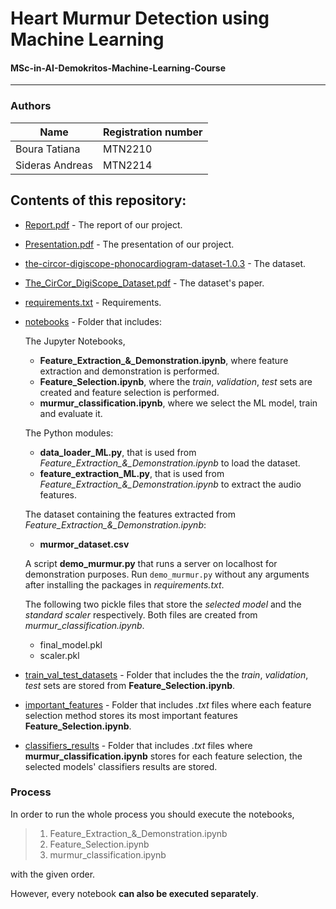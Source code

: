 # Heart Murmur Detection using Machine Learning
#### MSc-in-AI-Demokritos-Machine-Learning-Course  
------------------------------------------------
### Authors
| Name | Registration number |
| ------ | ------ |
| Boura Tatiana | MTN2210 |
| Sideras Andreas | MTN2214 |


## Contents of this repository: 
- [Report.pdf] - The report of our project.
- [Presentation.pdf] - The presentation of our project.
- [the-circor-digiscope-phonocardiogram-dataset-1.0.3] - The dataset.
- [The_CirCor_DigiScope_Dataset.pdf] - The dataset's paper.
- [requirements.txt] - Requirements.
- [notebooks] - Folder that includes: 

    The Jupyter Notebooks,
    * **Feature_Extraction_&_Demonstration.ipynb**, where feature extraction and demonstration is performed.
    * **Feature_Selection.ipynb**, where the *train*, *validation*, *test* sets are created and feature selection is performed.
    * **murmur_classification.ipynb**, where we select the ML model, train and evaluate it.
    
    The Python modules:
    * **data_loader_ML.py**, that is used from *Feature_Extraction_&_Demonstration.ipynb* to load the dataset.
    * **feature_extraction_ML.py**, that is used from *Feature_Extraction_&_Demonstration.ipynb* to extract the audio features.

    The dataset containing the features extracted from *Feature_Extraction_&_Demonstration.ipynb*:
    * **murmor_dataset.csv**

    A script **demo_murmur.py** that runs a server on localhost for demonstration purposes. Run ``demo_murmur.py`` without any arguments after installing the packages in *requirements.txt*.
    
    The following two pickle files that store the *selected model* and the *standard scaler* respectively. Both files are created from *murmur_classification.ipynb*.
    * final_model.pkl
    * scaler.pkl
    

- [train_val_test_datasets] - Folder that includes the the *train*, *validation*, *test* sets are stored from **Feature_Selection.ipynb**.

- [important_features] - Folder that includes *.txt* files where each feature selection method stores its most important features **Feature_Selection.ipynb**.

- [classifiers_results] - Folder that includes *.txt* files where **murmur_classification.ipynb** stores for each feature selection, the selected models' classifiers results are stored.

### Process
In order to run the whole process you should execute the notebooks,
>    1. Feature_Extraction_&_Demonstration.ipynb
>    2. Feature_Selection.ipynb
>    3. murmur_classification.ipynb

with the given order. 
    
However, every notebook **can also be executed separately**.






[//]: # (These are reference links used in the body of this note and get stripped out when the markdown processor does its job. There is no need to format nicely because it shouldn't be seen. Thanks SO - http://stackoverflow.com/questions/4823468/store-comments-in-markdown-syntax)

[The_CirCor_DigiScope_Dataset.pdf]: <https://github.com/asideras/MSc-in-AI-Demokritos-Machine-Learning-Course/blob/master/The_CirCor_DigiScope_Dataset.pdf>
[the-circor-digiscope-phonocardiogram-dataset-1.0.3]: <https://github.com/asideras/MSc-in-AI-Demokritos-Machine-Learning-Course/tree/master/the-circor-digiscope-phonocardiogram-dataset-1.0.3>
[notebooks]:
<https://github.com/asideras/MSc-in-AI-Demokritos-Machine-Learning-Course/tree/master/notebooks>
[train_val_test_datasets]:
<https://github.com/asideras/MSc-in-AI-Demokritos-Machine-Learning-Course/tree/master/train_val_test_datasets>
[important_features]:
<https://github.com/asideras/MSc-in-AI-Demokritos-Machine-Learning-Course/tree/master/important_features>
[classifiers_results]:
<https://github.com/asideras/MSc-in-AI-Demokritos-Machine-Learning-Course/tree/master/classifiers_results>
[requirements.txt]:   
<https://github.com/asideras/MSc-in-AI-Demokritos-Machine-Learning-Course/blob/master/requirements.txt>
[Presentation.pdf]: 
https://github.com/asideras/MSc-in-AI-Demokritos-Machine-Learning-Course/blob/master/Presentation.pdf
[Report.pdf]: 
https://github.com/asideras/MSc-in-AI-Demokritos-Machine-Learning-Course/blob/master/Report.pdf
